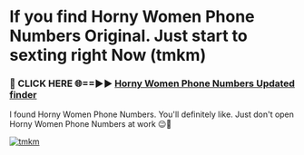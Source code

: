 # If you find Horny Women Phone Numbers Original. Just start to sexting right Now (tmkm)

<h3>🔴 CLICK HERE 🌐==►► <a href="https://tinyurl.com/mtbk5fxa" rel="nofollow">Horny Women Phone Numbers Updated finder</a></h3>

I found Horny Women Phone Numbers. You'll definitely like. Just don't open Horny Women Phone Numbers at work 😉💬

[![tmkm](https://i.imgur.com/Q8WKrnY.jpeg)](https://tinyurl.com/mtbk5fxa)
